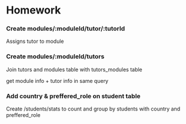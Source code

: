 # Homework

### Create modules/:moduleId/tutor/:tutorId

Assigns tutor to module

### Create modules/:moduleId/tutors

Join tutors and modules table with tutors_modules table

get module info + tutor info in same query

### Add country & preffered_role on student table

Create /students/stats to count and group by students with country and preffered_role
